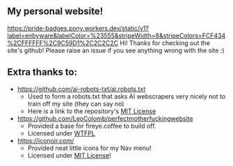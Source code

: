 ## My personal website!
https://pride-badges.pony.workers.dev/static/v1?label=enbyware&labelColor=%23555&stripeWidth=8&stripeColors=FCF434%2CFFFFFF%2C9C59D1%2C2C2C2C
Hi! Thanks for checking out the site's github! Please raise an issue if you see anything wrong with the site :)

## Extra thanks to:
- https://github.com/ai-robots-txt/ai.robots.txt
  - Used to form a robots.txt that asks AI webscrapers very nicely not to train off my site (they can say no)
  - Here is a link to the repository's [MIT License](https://github.com/ai-robots-txt/ai.robots.txt/blob/main/LICENSE)
- https://github.com/LeoColomb/perfectmotherfuckingwebsite
  - Provided a base for fireye.coffee to build off.
  - Licensed under [WTFPL](http://www.wtfpl.net/)
- https://iconoir.com/
  - Provided neat little icons for my Nav menu!
  - Licensed under [MIT License](https://github.com/iconoir-icons/iconoir/blob/main/LICENSE)!
